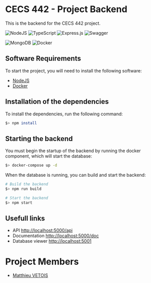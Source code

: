 # CECS 442 - Project Backend

This is the backend for the CECS 442 project.

![NodeJS](https://img.shields.io/badge/node.js-6DA55F?style=for-the-badge&logo=node.js&logoColor=white)
![TypeScript](https://img.shields.io/badge/typescript-%23007ACC.svg?style=for-the-badge&logo=typescript&logoColor=white)
![Express.js](https://img.shields.io/badge/express.js-%23404d59.svg?style=for-the-badge&logo=express&logoColor=%2361DAFB)
![Swagger](https://img.shields.io/badge/-Swagger-%23Clojure?style=for-the-badge&logo=swagger&logoColor=white)

![MongoDB](https://img.shields.io/badge/MongoDB-%234ea94b.svg?style=for-the-badge&logo=mongodb&logoColor=white)
![Docker](https://img.shields.io/badge/docker-%230db7ed.svg?style=for-the-badge&logo=docker&logoColor=white)

## Software Requirements

To start the project, you will need to install the following software:
- [NodeJS](https://nodejs.org/en/)
- [Docker](https://www.docker.com/)

## Installation of the dependencies

To install the dependencies, run the following command:

```bash
$> npm install
```

## Starting the backend

You must begin the startup of the backend by running the docker component, which will start the database:

```bash
$> docker-compose up -d
```

When the database is running, you can build and start the backend:

```bash
# Build the backend
$> npm run build

# Start the backend
$> npm start
```

## Usefull links

- API [http://localhost:5000/api](http://localhost:5000/)
- Documentation [http://localhost:5000/doc](http://localhost:5000/doc)
- Database viewer [http://localhost:5001](http://localhost:5001)

# Project Members
- [Matthieu VETOIS](https://github.com/mvetois)